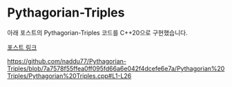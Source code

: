 # Pythagorian-Triples

아래 포스트의 Pythagorian-Triples 코드를 C++20으로 구현했습니다.

[포스트 링크](https://ericniebler.com/2018/12/05/standard-ranges/ "https://ericniebler.com/2018/12/05/standard-ranges/")

https://github.com/naddu77/Pythagorian-Triples/blob/7a7578f55ffea0ff095fd66a6e042f4dcefe6e7a/Pythagorian%20Triples/Pythagorian%20Triples.cpp#L1-L26
